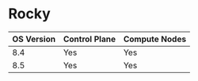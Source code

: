 # Rocky
| OS Version     	| Control Plane 	| Compute Nodes 	|
|----------------	|--------------------	|---------------	|
| 8.4            	| Yes                 	| Yes           	|
| 8.5            	| Yes                 	| Yes           	|